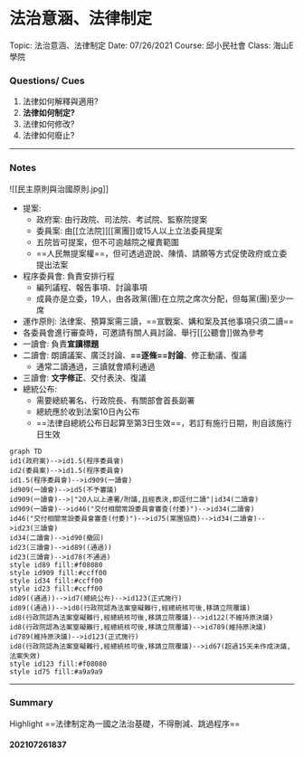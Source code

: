 # 法治意涵、法律制定

Topic: 法治意涵、法律制定
Date: 07/26/2021
Course: 邱小民社會
Class: 海山E學院

### Questions/ Cues
1. 法律如何解釋與適用?
2. **法律如何制定?**
3. 法律如何修改?
4. 法律如何廢止?
---
### Notes
![[民主原則與治國原則.jpg]]
- 提案: 
	- 政府案: 由行政院、司法院、考試院、監察院提案
	- 委員案: 由[[立法院]][[黨團]]或15人以上立法委員提案
	- 五院皆可提案，但不可逾越院之權責範圍
	- ==人民無提案權==，但可透過遊說、陳情、請願等方式促使政府或立委提出法案
- 程序委員會: 負責安排行程
	- 編列議程、報告事項、討論事項 
	- 成員亦是立委，19人，由各政黨(團)在立院之席次分配，但每黨(團)至少一席
- 運作原則: 法律案、預算案需三讀，==宣戰案、媾和案及其他事項只須二讀==
- 各委員會進行審查時，可邀請有關人員討論、舉行[[公聽會]]做為參考
- 一讀會: 負責**宣讀標題**
- 二讀會: 朗讀議案、廣泛討論、**==逐條==討論**、修正動議、復議
	- 通常二讀通過，三讀就會順利通過
- 三讀會: **文字修正**、交付表決、復議
- 總統公布: 
	- 需要總統署名、行政院長、有關部會首長副署
	- 總統應於收到法案10日內公布
	- ==法律自總統公布日起算至第3日生效==，若訂有施行日期，則自該施行日生效
```mermaid
graph TD
id1(政府案)-->id1.5(程序委員會)
id2(委員案)-->id1.5(程序委員會)
id1.5(程序委員會)-->id909(一讀會)
id909(一讀會)-->id5(不予審議)
id909(一讀會)-->|"20人以上連署/附議,且經表決,即逕付二讀"|id34(二讀會)
id909(一讀會)-->id46("交付相關常設委員會審查(付委)")-->id34(二讀會)
id46("交付相關常設委員會審查(付委)")-->id75(黨團協商)-->id34(二讀會)-->id23(三讀會)
id34(二讀會)-->id90(撤回)
id23(三讀會)-->id89((通過))
id23(三讀會)-->id78(不通過)
style id89 fill:#f08080
style id909 fill:#ccff00
style id34 fill:#ccff00
style id23 fill:#ccff00
id89((通過))-->id7(總統公布)-->id123(正式施行)
id89((通過))-->id8(行政院認為法案窒礙難行,經總統核可後,移請立院覆議)
id8(行政院認為法案窒礙難行,經總統核可後,移請立院覆議)-->id122(不維持原決議)
id8(行政院認為法案窒礙難行,經總統核可後,移請立院覆議)-->id789(維持原決議)
id789(維持原決議)-->id123(正式施行)
id8(行政院認為法案窒礙難行,經總統核可後,移請立院覆議)-->id67(超過15天未作成決議,法案失效)
style id123 fill:#f08080
style id75 fill:#a9a9a9

```

---
### Summary
Highlight     ==法律制定為一國之法治基礎，不得刪減、跳過程序==

#### 202107261837